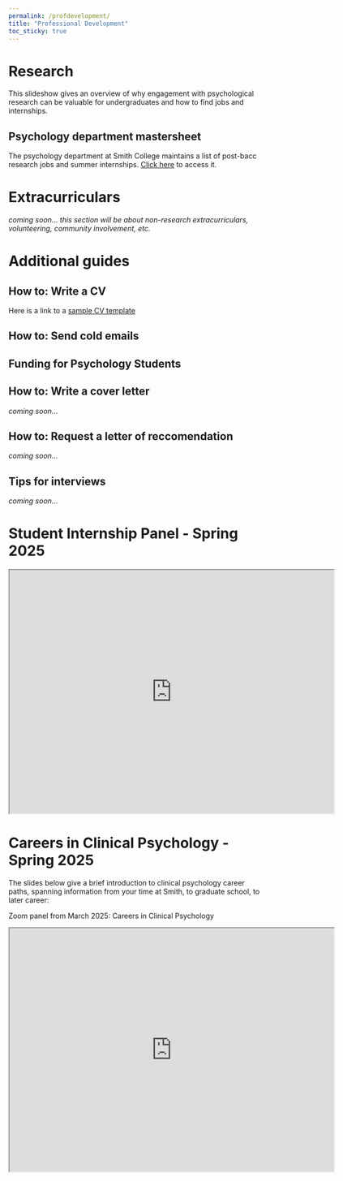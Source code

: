 ```yaml
---
permalink: /profdevelopment/
title: "Professional Development"
toc_sticky: true
---
```


# Research
This slideshow gives an overview of why engagement with psychological research can be valuable for undergraduates and how to find jobs and internships.
<object data="../assets/research.pdf" width="1000" height="1000" type='application/pdf'></object>

## Psychology department mastersheet
The psychology department at Smith College maintains a list of post-bacc research jobs and summer internships. [Click here](https://docs.google.com/spreadsheets/d/1LuaMWjDd07UBR94SDn0MjhPqaB1gqrv0h3rPE2G73cA/edit?usp=sharing) to access it.

# Extracurriculars
*coming soon...*
*this section will be about non-research extracurriculars, volunteering, community involvement, etc.*

# Additional guides
## How to: Write a CV
<object data="../assets/Guide to Writing a Psychology CV.pdf" width="1000" height="1000" type='application/pdf'></object>

Here is a link to a [sample CV template](https://docs.google.com/document/d/1Zja9VORfgEzS9WiPOrI6d3Va8Y0wxac3yIxjZIgId1w/edit?usp=sharing)

## How to: Send cold emails
<object data="../assets/How to _cold email_.pdf" width="1000" height="1000" type='application/pdf'></object>

## Funding for Psychology Students
<object data="../assets/Finding funding.pdf" width="1000" height="1000" type='application/pdf'></object>

## How to: Write a cover letter
*coming soon...*

## How to: Request a letter of reccomendation
*coming soon...*

## Tips for interviews
*coming soon...*

# Student Internship Panel - Spring 2025
<iframe src="https://drive.google.com/file/d/1bsa0Q14jCYmItPZNHodxijBnZLrILRmi/preview" width="640" height="480" allow="autoplay"></iframe>

# Careers in Clinical Psychology - Spring 2025
The slides below give a brief introduction to clinical psychology career paths, spanning information from your time at Smith, to graduate school, to later career:
<object data="../assets/Clinical psych INFO.pdf" width="1000" height="1000" type='application/pdf'></object>

Zoom panel from March 2025: Careers in Clinical Psychology
<iframe src="https://drive.google.com/file/d/1HioLGnGbGcKxHM411SlkmyJFIm-tskUs/preview" width="640" height="480" allow="autoplay"></iframe>
